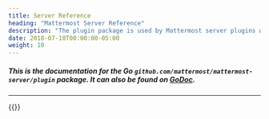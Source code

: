 ```yaml
---
title: Server Reference
heading: "Mattermost Server Reference"
description: "The plugin package is used by Mattermost server plugins written in Go and enables you to manage and interact with the plugin environment."
date: 2018-07-10T00:00:00-05:00
weight: 10
---
```


##### This is the documentation for the Go <code>github.com/mattermost/mattermost-server/plugin</code> package. It can also be found on [GoDoc](https://godoc.org/github.com/mattermost/mattermost-server/v5/plugin).
***

{{<plugingodocs>}}
